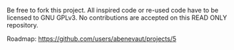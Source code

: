 Be free to fork this project.
All inspired code or re-used code have to be licensed to GNU GPLv3.
No contributions are accepted on this READ ONLY repository.

Roadmap: https://github.com/users/abenevaut/projects/5
